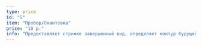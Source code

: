```yaml
---
type: price
id: "5"
item: "Пробор/Окантовка"
price: "10 р."
info: "Предоставляет стрижке завершенный вид, определяет контур будущей прически."
---
```

